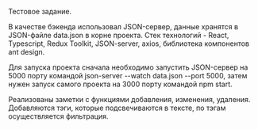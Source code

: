 Тестовое задание.

В качестве бэкенда использовал JSON-сервер, данные хранятся в JSON-файле data.json в корне проекта.
Стек технологий - React, Typescript, Redux Toolkit, JSON-server, axios, библиотека компонентов ant design.

Для запуска проекта сначала необходимо запустить JSON-сервер на 5000 порту командой json-server --watch data.json --port 5000,
затем нужен запуск самого проекта на 3000 порту командой npm start.

Реализованы заметки с функциями добавления, изменения, удаления. Добавляются тэги, которые подсвечиваются в тексте, по тэгам осуществляется фильтрация.
